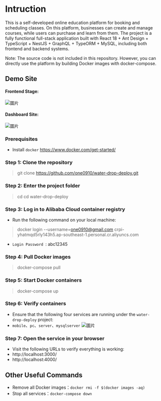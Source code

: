 # Intruction
This is a self-developed online education platform for booking and scheduling classes. On this platform, businesses can create and manage courses, while users can purchase and learn from them. The project is a fully functional full-stack application built with React 18 + Ant Design + TypeScript + NestJS + GraphQL + TypeORM + MySQL, including both frontend and backend systems.

Note: The source code is not included in this repository. However, you can directly use the platform by building Docker images with docker-compose.

## Demo Site
#### Frontend Stage:
![圖片](https://github.com/user-attachments/assets/b2164bf8-72b7-4acc-b905-5c0b1891dd35)

#### Dashboard Site:
![圖片](https://github.com/user-attachments/assets/7b2e0d68-7504-4530-a6e6-edefa5ab1100)

### Prerequisites
- Install  `docker` https://www.docker.com/get-started/

### Step 1: Clone the repository
> git clone https://github.com/one0910/water-drop-deploy.git

### Step 2: Enter the project folder
> cd cd water-drop-deploy

### Step 3: Log in to Alibaba Cloud container registry
- Run the following command on your local machine:
> docker login --username=one0910@gmail.com crpi-yhatmqd5rly143h5.ap-southeast-1.personal.cr.aliyuncs.com
- `Login Password `: abc12345

### Step 4: Pull Docker images
> docker-compose pull

### Step 5: Start Docker containers
> docker-compose up

### Step 6: Verify containers
- Ensure that the following four services are running under the `water-drop-deploy` project:
- `mobile`、`pc`、`server`、`mysqlserver`
![圖片](https://github.com/user-attachments/assets/ce058186-7592-4a28-ba44-7032521f41bc)

### Step 7: Open the service in your browser
- Visit the following URLs to verify everything is working:
- http://localhost:3000/
- http://localhost:4000/

## Other Useful Commands
- Remove all Docker images：`docker rmi -f $(docker images -aq)`
- Stop all services：`docker-compose down`
